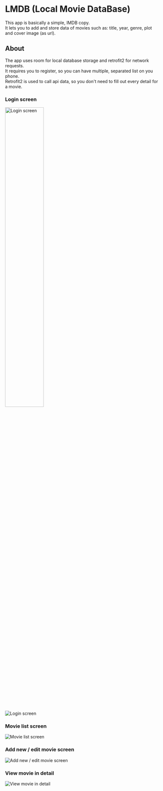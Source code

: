 # LMDB (Local Movie DataBase)

This app is basically a simple, IMDB copy.  
It lets you to add and store data of movies such as: title, year, genre, plot and cover image (as url). 

## About

The app uses room for local database storage and retrofit2 for network requests.  
It requires you to register, so you can have multiple, separated list on you phone.  
Retrofit2 is used to call api data, so you don't need to fill out every detail for a movie.

### Login screen

<img src="images/login_screen.png" width=50% height=50% alt="Login screen">

![Login screen](images/login_screen.png)

### Movie list screen

![Movie list screen](images/list_screen.png)

### Add new / edit movie screen

![Add new / edit movie screen](images/edit_and_new_screen.png)

### View movie in detail

![View movie in detail](images/details_screen.png)